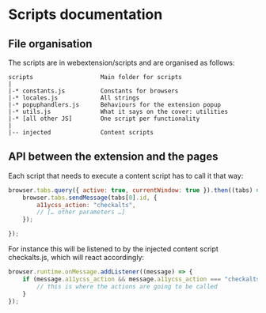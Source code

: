 # Scripts documentation

## File organisation

The scripts are in webextension/scripts and are organised as follows:

```
scripts                   Main folder for scripts
|
|-* constants.js          Constants for browsers
|-* locales.js            All strings
|-* popuphandlers.js      Behaviours for the extension popup
|-* utils.js              What it says on the cover: utilities
|-* [all other JS]        One script per functionality
|
|-- injected              Content scripts
```


## API between the extension and the pages

Each script that needs to execute a content script has to call it that way:

```javascript
browser.tabs.query({ active: true, currentWindow: true }).then((tabs) => {
	browser.tabs.sendMessage(tabs[0].id, {
		a11ycss_action: "checkalts",
		// [… other parameters …]
	});

});
```

For instance this will be listened to by the injected content script checkalts.js, which will react accordingly:

```javascript
browser.runtime.onMessage.addListener((message) => {
	if (message.a11ycss_action && message.a11ycss_action === "checkalts") {
		// this is where the actions are going to be called
	}
});
```
